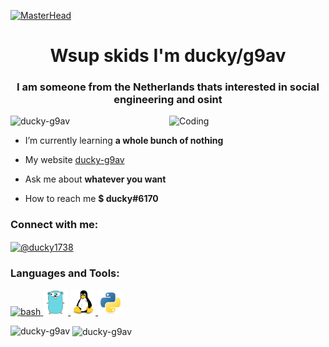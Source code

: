 [![MasterHead](https://cdn.discordapp.com/attachments/955106701764333602/1028800606967697429/5012.gif)](https://cdn.discordapp.com/attachments/955106701764333602/1028800606535680020/artworks-000678502996-vpbjjb-t500x500.jpg)
<h1 align="center">Wsup skids I'm ducky/g9av</h1>
<h3 align="center">I am someone from the Netherlands thats interested in social engineering and osint</h3>
<img align="right" alt="Coding" width="250" src="https://cdn.discordapp.com/attachments/955106701764333602/1028800606535680020/artworks-000678502996-vpbjjb-t500x500.jpg">

<p align="left"> <img src="https://komarev.com/ghpvc/?username=ducky-g9av&label=Profile%20views&color=475643&style=flat" alt="ducky-g9av" /> </p>

- I’m currently learning **a whole bunch of nothing**

- My website [ducky-g9av](https://ducky-g9av.000webhostapp.com/)

- Ask me about **whatever you want**

- How to reach me **$ ducky#6170**

<h3 align="left">Connect with me:</h3>
<p align="left">
<a href="https://www.youtube.com/c/@ducky1738" target="blank"><img align="center" src="https://raw.githubusercontent.com/rahuldkjain/github-profile-readme-generator/master/src/images/icons/Social/youtube.svg" alt="@ducky1738" height="30" width="40" /></a>
</p>

<h3 align="left">Languages and Tools:</h3>
<p align="left"> <a href="https://www.gnu.org/software/bash/" target="_blank" rel="noreferrer"> <img src="https://www.vectorlogo.zone/logos/gnu_bash/gnu_bash-icon.svg" alt="bash" width="40" height="40"/> </a> <a href="https://golang.org" target="_blank" rel="noreferrer"> <img src="https://raw.githubusercontent.com/devicons/devicon/master/icons/go/go-original.svg" alt="go" width="40" height="40"/> </a> <a href="https://www.linux.org/" target="_blank" rel="noreferrer"> <img src="https://raw.githubusercontent.com/devicons/devicon/master/icons/linux/linux-original.svg" alt="linux" width="40" height="40"/> </a> <a href="https://www.python.org" target="_blank" rel="noreferrer"> <img src="https://raw.githubusercontent.com/devicons/devicon/master/icons/python/python-original.svg" alt="python" width="40" height="40"/> </a> </p>

<p><img align="left" src="https://github-readme-stats.vercel.app/api/top-langs?username=ducky-g9av&show_icons=true&theme=dark&bg_color=3d523e&locale=en&layout=compact" alt="ducky-g9av" /></p>

<p>&nbsp;<img align="center" src="https://github-readme-stats.vercel.app/api?username=ducky-g9av&show_icons=true&theme=dark&title_color=000000&bg_color=3d573e&locale=en" alt="ducky-g9av" /></p>
